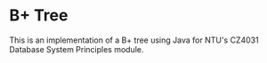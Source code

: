 # B+ Tree

This is an implementation of a B+ tree using Java for NTU's CZ4031 Database System Principles module.
